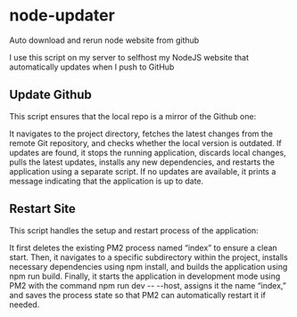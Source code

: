 # node-updater
Auto download and rerun node website from github

I use this script on my server to selfhost my NodeJS website that automatically updates when I push to GitHub

## Update Github
This script ensures that the local repo is a mirror of the Github one:

It navigates to the project directory, fetches the latest changes from the remote Git repository, and checks whether the local version is outdated. If updates are found, it stops the running application, discards local changes, pulls the latest updates, installs any new dependencies, and restarts the application using a separate script. If no updates are available, it prints a message indicating that the application is up to date.

## Restart Site

This script handles the setup and restart process of the application:

It first deletes the existing PM2 process named “index” to ensure a clean start. Then, it navigates to a specific subdirectory within the project, installs necessary dependencies using npm install, and builds the application using npm run build. Finally, it starts the application in development mode using PM2 with the command npm run dev -- --host, assigns it the name “index,” and saves the process state so that PM2 can automatically restart it if needed.

